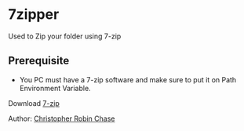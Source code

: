 # 7zipper
Used to Zip your folder using 7-zip

## Prerequisite

- You PC must have a 7-zip software and make sure to put it on Path Environment Variable.

Download [7-zip](https://www.7-zip.org/download.html)

Author: [Christopher Robin Chase](https://github.com/chrischase011/)
